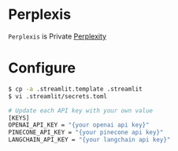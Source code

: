 # Perplexis

`Perplexis` is Private [Perplexity](https://www.perplexity.ai/)

# Configure

```bash
$ cp -a .streamlit.template .streamlit
$ vi .streamlit/secrets.toml

# Update each API key with your own value
[KEYS]
OPENAI_API_KEY = "{your openai api key}"
PINECONE_API_KEY = "{your pinecone api key}"
LANGCHAIN_API_KEY = "{your langchain api key}"
```

